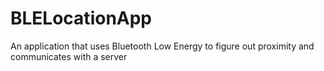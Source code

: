 # BLELocationApp
An application that uses Bluetooth Low Energy to figure out proximity and communicates with a server
